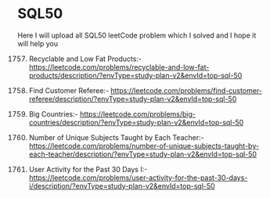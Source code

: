 # SQL50
Here I will upload all SQL50 leetCode problem which I solved and I hope it will help you

1757. Recyclable and Low Fat Products:- https://leetcode.com/problems/recyclable-and-low-fat-products/description/?envType=study-plan-v2&envId=top-sql-50   
584. Find Customer Referee:- https://leetcode.com/problems/find-customer-referee/description/?envType=study-plan-v2&envId=top-sql-50
595. Big Countries:- https://leetcode.com/problems/big-countries/description/?envType=study-plan-v2&envId=top-sql-50

2356. Number of Unique Subjects Taught by Each Teacher:- https://leetcode.com/problems/number-of-unique-subjects-taught-by-each-teacher/description/?envType=study-plan-v2&envId=top-sql-50

1141. User Activity for the Past 30 Days I:- https://leetcode.com/problems/user-activity-for-the-past-30-days-i/description/?envType=study-plan-v2&envId=top-sql-50
